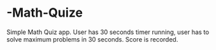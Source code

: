 # -Math-Quize
Simple Math Quiz app. User has 30 seconds timer running, user has to solve maximum problems in 30 seconds. Score is recorded.
